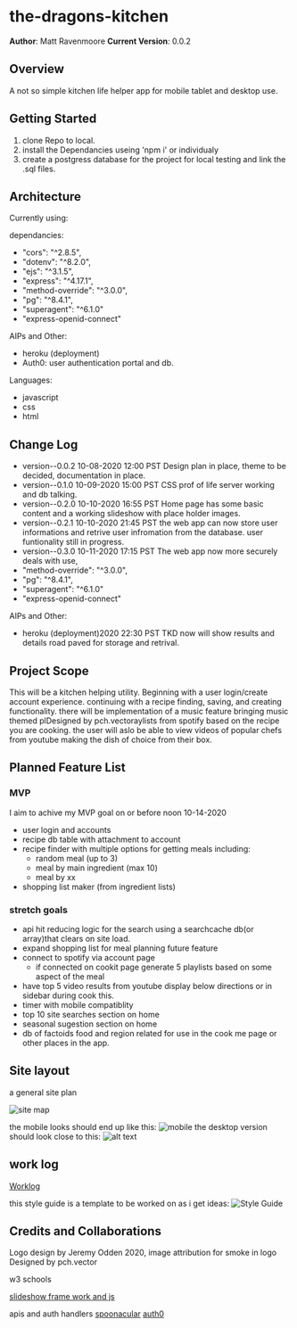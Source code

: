 # the-dragons-kitchen

**Author**: Matt Ravenmoore
**Current Version**: 0.0.2

## Overview

A not so simple kitchen life helper app for mobile tablet and desktop use.

## Getting Started

1. clone Repo to local.
1. install the Dependancies useing 'npm i' or individualy
1. create a postgress database for the project for local testing and link the .sql files.

## Architecture

Currently using:

dependancies:

* "cors": "^2.8.5",
* "dotenv": "^8.2.0",
* "ejs": "^3.1.5",
* "express": "^4.17.1",
* "method-override": "^3.0.0",
* "pg": "^8.4.1",
* "superagent": "^6.1.0"
* "express-openid-connect"

AIPs and Other:

* heroku (deployment)
* Auth0: user authentication portal and db.

Languages:

* javascript
* css
* html

## Change Log

* version--0.0.2 10-08-2020 12:00 PST  Design plan in place, theme to be decided, documentation in place.
* version--0.1.0 10-09-2020 15:00 PST  CSS prof of life server working and db talking.
* version--0.2.0 10-10-2020 16:55 PST Home page has some basic content and a working slideshow with place holder images.
* version--0.2.1 10-10-2020 21:45 PST the web app can now store user informations and retrive user infromation from the database. user funtionality still in progress.
* version--0.3.0 10-11-2020 17:15 PST The web app now more securely deals with use,
* "method-override": "^3.0.0",
* "pg": "^8.4.1",
* "superagent": "^6.1.0"
* "express-openid-connect"

AIPs and Other:

* heroku (deployment)2020 22:30 PST TKD now will show results and details road paved for storage and retrival.

## Project Scope

This will be a kitchen helping utility. Beginning with a user login/create account experience. continuing with a recipe finding, saving, and creating functionality. there will be implementation of a music feature bringing music themed plDesigned by pch.vectoraylists from spotify based on the recipe you are cooking. the user will aslo be able to view videos of popular chefs from youtube making the dish of choice from their box.

## Planned Feature List

### MVP

I aim to achive my MVP goal on or before noon 10-14-2020

* user login and accounts
* recipe db table with attachment to account
* recipe finder with multiple options for getting meals including:
  * random meal (up to 3)
  * meal by main ingredient (max 10)
  * meal by xx
* shopping list maker (from ingredient lists)

### **stretch goals**

* api hit reducing logic for the search using a searchcache db(or array)that clears on site load.
* expand shopping list for meal planning future feature
* connect to spotify via account page
  * if connected on cookit page generate 5 playlists based on some aspect of the meal
* have top 5 video results from youtube display below directions or in sidebar during cook this.
* timer with mobile compatiblity
* top 10 site searches section on home
* seasonal sugestion section on home
* db of factoids food and region related for use in the cook me page or other places in the app.

## Site layout

a general site plan

![site map](./readme-img/sitemap.png "Sitemap")

the mobile looks should end up like this:
![mobile](./readme-img/mobile.png "mobile wireframe")
the desktop version should look close to this:
![alt text](./readme-img/desktop.png "Desktop wireframe")

## work log

[Worklog](worklog.md)

this style guide is a template to be worked on as i get ideas:
![Style Guide](./readme-img/style-guide.png "style-guide")

## Credits and Collaborations

Logo design by Jeremy Odden 2020,
image attribution for smoke in logo Designed by pch.vector

w3 schools

[slideshow frame work and js](https://www.w3schools.com/howto/howto_js_slideshow.asp)

apis and auth handlers
[spoonacular](spoonacular.com/food-api)
[auth0](auth0.com)
